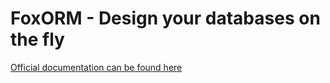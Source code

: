 FoxORM - Design your databases on the fly
=========================================

[Official documentation can be found here](http://foxorm.com)